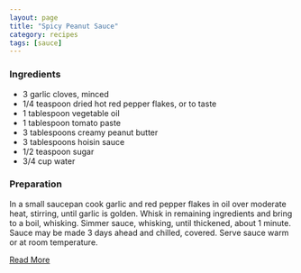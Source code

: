 ```yaml
---
layout: page
title: "Spicy Peanut Sauce"
category: recipes 
tags: [sauce]
---
```


### Ingredients
* 3 garlic cloves, minced
* 1/4 teaspoon dried hot red pepper flakes, or to taste
* 1 tablespoon vegetable oil
* 1 tablespoon tomato paste
* 3 tablespoons creamy peanut butter
* 3 tablespoons hoisin sauce
* 1/2 teaspoon sugar
* 3/4 cup water

### Preparation
In a small saucepan cook garlic and red pepper flakes in oil over moderate heat, stirring, until garlic is golden. 
Whisk in remaining ingredients and bring to a boil, whisking. 
Simmer sauce, whisking, until thickened, about 1 minute. Sauce may be made 3 days ahead and chilled, covered.
Serve sauce warm or at room temperature.

[Read More](http://www.epicurious.com:80/recipes/food/views/Spicy-Peanut-Sauce-10602#ixzz1pmpPE1s9)